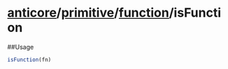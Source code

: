 # [anticore](../../../../../#reference)/[primitive](../../#reference)/[function](../#reference)/<a name="reference">isFunction</a>

##Usage

```js
isFunction(fn)
```